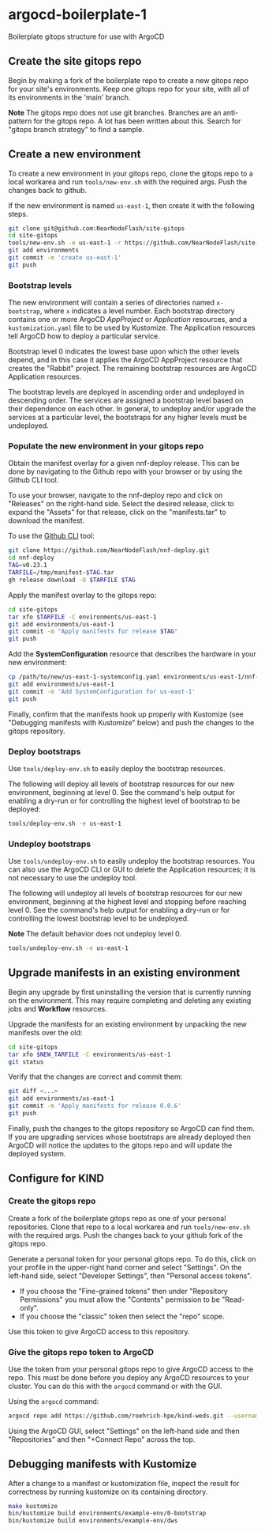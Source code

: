 # argocd-boilerplate-1
Boilerplate gitops structure for use with ArgoCD

## Create the site gitops repo

Begin by making a fork of the boilerplate repo to create a new gitops repo for
your site's environments.  Keep one gitops repo for your site, with all of its
environments in the 'main' branch.

**Note** The gitops repo does not use git branches.  Branches are an
anti-pattern for the gitops repo.  A lot has been written about this.  Search
for "gitops branch strategy" to find a sample.

## Create a new environment

To create a new environment in your gitops repo, clone the gitops repo to a local workarea and run `tools/new-env.sh` with the required args.  Push the changes back to github.

If the new environment is named `us-east-1`, then create it with the
following steps.

```bash
git clone git@github.com:NearNodeFlash/site-gitops
cd site-gitops
tools/new-env.sh -e us-east-1 -r https://github.com/NearNodeFlash/site-gitops
git add environments
git commit -m 'create us-east-1'
git push
```

### Bootstrap levels

The new environment will contain a series of directories named `x-bootstrap`, where
`x` indicates a level number.  Each bootstrap directory contains one or more
ArgoCD *AppProject* or *Application* resources, and a `kustomization.yaml` file
to be used by Kustomize.  The Application resources tell ArgoCD how to deploy a
particular service.

Bootstrap level 0 indicates the lowest base upon which the other levels depend,
and in this case it applies the ArgoCD AppProject resource that creates the
"Rabbit" project.  The remaining bootstrap resources are ArgoCD Application
resources.

The bootstrap levels are deployed in ascending order and undeployed in
descending order.  The services are assigned a bootstrap level based on their
dependence on each other.  In general, to undeploy and/or upgrade the services at
a particular level, the bootstraps for any higher levels must be undeployed.

### Populate the new environment in your gitops repo

Obtain the manifest overlay for a given nnf-deploy release. This can be done
by navigating to the Github repo with your browser or by using the Github CLI tool.

To use your browser, navigate to the nnf-deploy repo and click on "Releases" on the right-hand side.  Select the desired release, click to expand the "Assets" for that release, click on the "manifests.tar" to download the manifest.

To use the [Github CLI](https://cli.github.com) tool:

```bash
git clone https://github.com/NearNodeFlash/nnf-deploy.git
cd nnf-deploy
TAG=v0.23.1
TARFILE=/tmp/manifest-$TAG.tar
gh release download -O $TARFILE $TAG
```

Apply the manifest overlay to the gitops repo:

```bash
cd site-gitops
tar xfo $TARFILE -C environments/us-east-1
git add environments/us-east-1
git commit -m "Apply manifests for release $TAG"
git push
```

Add the **SystemConfiguration** resource that describes the hardware in your new
environment:

```bash
cp /path/to/new/us-east-1-systemconfig.yaml environments/us-east-1/nnf-sos/systemconfiguration.yaml
git add environments/us-east-1
git commit -m 'Add SystemConfiguration for us-east-1'
git push
```

Finally, confirm that the manifests hook up properly with Kustomize (see
"Debugging manifests with Kustomize" below) and push the changes to the gitops
repository.

### Deploy bootstraps

Use `tools/deploy-env.sh` to easily deploy the bootstrap resources.

The following will deploy all levels of bootstrap resources for our new
environment, beginning at level 0.  See the command's help output for enabling
a dry-run or for controlling the highest level of bootstrap to be deployed:

```bash
tools/deploy-env.sh -e us-east-1
```

### Undeploy bootstraps

Use `tools/undeploy-env.sh` to easily undeploy the bootstrap resources.  You can
also use the ArgoCD CLI or GUI to delete the Application resources; it is not
necessary to use the undeploy tool.

The following will undeploy all levels of bootstrap resources for
our new environment, beginning at the highest level and stopping before reaching
level 0.  See the command's help output for enabling a dry-run or for
controlling the lowest bootstrap level to be undeployed.

**Note** The default behavior does not undeploy level 0.

```bash
tools/undeploy-env.sh -e us-east-1
```

## Upgrade manifests in an existing environment

Begin any upgrade by first uninstalling the version that is currently running
on the environment.  This may require completing and deleting any existing jobs and
**Workflow** resources.

Upgrade the manifests for an existing environment by unpacking the new manifests over the old:

```bash
cd site-gitops
tar xfo $NEW_TARFILE -C environments/us-east-1
git status
```

Verify that the changes are correct and commit them:

```bash
git diff <...>
git add environments/us-east-1
git commit -m 'Apply manifests for release 0.0.6'
git push
```

Finally, push the changes to the gitops repository so ArgoCD can find them.  If
you are upgrading services whose bootstraps are already deployed then ArgoCD
will notice the updates to the gitops repo and will update the deployed system.

## Configure for KIND

### Create the gitops repo

Create a fork of the boilerplate gitops repo as one of your personal
repositories.  Clone that repo to a local workarea and run `tools/new-env.sh`
with the required args.  Push the changes back to your github fork of the
gitops repo.

Generate a personal token for your personal gitops repo.  To do this, click on
your profile in the upper-right hand corner and select "Settings".  On the
left-hand side, select "Developer Settings", then "Personal access tokens".

* If you choose the "Fine-grained tokens" then under "Repository Permissions" you must allow the "Contents" permission to be "Read-only".
* If you choose the "classic" token then select the "repo" scope.

Use this token to give ArgoCD access to this repository.

### Give the gitops repo token to ArgoCD

Use the token from your personal gitops repo to give ArgoCD access to the repo.
This must be done before you deploy any ArgoCD resources to your cluster.  You
can do this with the `argocd` command or with the GUI.

Using the `argocd` command:

```bash
argocd repo add https://github.com/roehrich-hpe/kind-weds.git --username roehrich-hpe --password $GH_TOKEN --name my-repo
```

Using the ArgoCD GUI, select "Settings" on the left-hand side and then
"Repositories" and then "+Connect Repo" across the top.

## Debugging manifests with Kustomize

After a change to a manifest or kustomization file, inspect the result for correctness
by running kustomize on its containing directory.

```bash
make kustomize
bin/kustomize build environments/example-env/0-bootstrap
bin/kustomize build environments/example-env/dws
```
